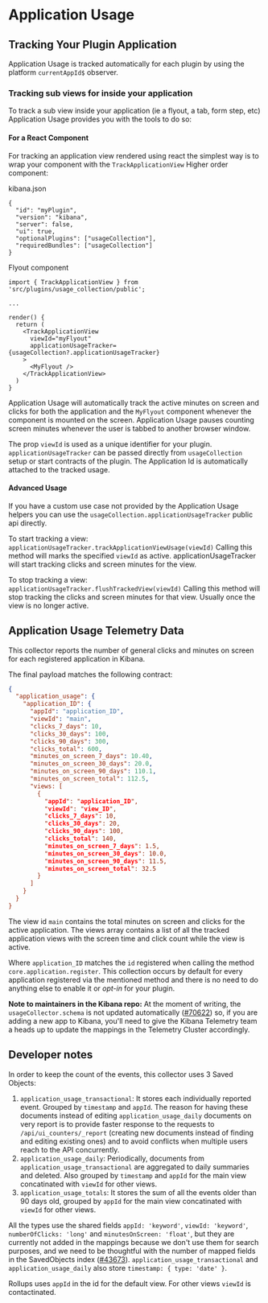 # Application Usage

## Tracking Your Plugin Application

Application Usage is tracked automatically for each plugin by using the platform `currentAppId$` observer.

### Tracking sub views for inside your application

To track a sub view inside your application (ie a flyout, a tab, form step, etc) Application Usage provides you with the tools to do so:

#### For a React Component

For tracking an application view rendered using react the simplest way is to wrap your component with the `TrackApplicationView` Higher order component:

kibana.json
```
{
  "id": "myPlugin",
  "version": "kibana",
  "server": false,
  "ui": true,
  "optionalPlugins": ["usageCollection"],
  "requiredBundles": ["usageCollection"]
}
```

Flyout component
```
import { TrackApplicationView } from 'src/plugins/usage_collection/public';

...

render() {
  return (
    <TrackApplicationView
      viewId="myFlyout"
      applicationUsageTracker={usageCollection?.applicationUsageTracker}
    >
      <MyFlyout />
    </TrackApplicationView>
  )
}
```

Application Usage will automatically track the active minutes on screen and clicks for both the application and the `MyFlyout` component whenever the component is mounted on the screen. Application Usage pauses counting screen minutes whenever the user is tabbed to another browser window.

The prop `viewId` is used as a unique identifier for your plugin. `applicationUsageTracker` can be passed directly from `usageCollection` setup or start contracts of the plugin. The Application Id is automatically attached to the tracked usage.

#### Advanced Usage

If you have a custom use case not provided by the Application Usage helpers you can use the `usageCollection.applicationUsageTracker` public api directly.

To start tracking a view: `applicationUsageTracker.trackApplicationViewUsage(viewId)`
Calling this method will marks the specified `viewId` as active. applicationUsageTracker will start tracking clicks and screen minutes for the view.

To stop tracking a view: `applicationUsageTracker.flushTrackedView(viewId)`
Calling this method will stop tracking the clicks and screen minutes for that view. Usually once the view is no longer active.


## Application Usage Telemetry Data

This collector reports the number of general clicks and minutes on screen for each registered application in Kibana.

The final payload matches the following contract:

```JSON
{
  "application_usage": {
    "application_ID": {
      "appId": "application_ID",
      "viewId": "main",
      "clicks_7_days": 10,
      "clicks_30_days": 100,
      "clicks_90_days": 300,
      "clicks_total": 600,
      "minutes_on_screen_7_days": 10.40,
      "minutes_on_screen_30_days": 20.0,
      "minutes_on_screen_90_days": 110.1,
      "minutes_on_screen_total": 112.5,
      "views: [
        {
          "appId": "application_ID",
          "viewId": "view_ID",
          "clicks_7_days": 10,
          "clicks_30_days": 20,
          "clicks_90_days": 100,
          "clicks_total": 140,
          "minutes_on_screen_7_days": 1.5,
          "minutes_on_screen_30_days": 10.0,
          "minutes_on_screen_90_days": 11.5,
          "minutes_on_screen_total": 32.5
        }
      ]
    }
  }
}
```

The view id `main` contains the total minutes on screen and clicks for the active application. The views array contains a list of all the tracked application views with the screen time and click count while the view is active.

Where `application_ID` matches the `id` registered when calling the method `core.application.register`.
This collection occurs by default for every application registered via the mentioned method and there is no need to do anything else to enable it or _opt-in_ for your plugin.

**Note to maintainers in the Kibana repo:** At the moment of writing, the `usageCollector.schema` is not updated automatically ([#70622](https://github.com/elastic/kibana/issues/70622)) so, if you are adding a new app to Kibana, you'll need to give the Kibana Telemetry team a heads up to update the mappings in the Telemetry Cluster accordingly.

## Developer notes

In order to keep the count of the events, this collector uses 3 Saved Objects:

1. `application_usage_transactional`: It stores each individually reported event. Grouped by `timestamp` and `appId`. The reason for having these documents instead of editing `application_usage_daily` documents on very report is to provide faster response to the requests to `/api/ui_counters/_report` (creating new documents instead of finding and editing existing ones) and to avoid conflicts when multiple users reach to the API concurrently.
2. `application_usage_daily`: Periodically, documents from `application_usage_transactional` are aggregated to daily summaries and deleted. Also grouped by `timestamp` and `appId` for the main view concatinated with `viewId` for other views.
3. `application_usage_totals`: It stores the sum of all the events older than 90 days old, grouped by `appId` for the main view concatinated with `viewId` for other views.

All the types use the shared fields `appId: 'keyword'`, `viewId: 'keyword'`, `numberOfClicks: 'long'` and `minutesOnScreen: 'float'`, but they are currently not added in the mappings because we don't use them for search purposes, and we need to be thoughtful with the number of mapped fields in the SavedObjects index ([#43673](https://github.com/elastic/kibana/issues/43673)). `application_usage_transactional` and `application_usage_daily` also store `timestamp: { type: 'date' }`.

Rollups uses `appId` in the id for the default view. For other views `viewId` is contactinated.